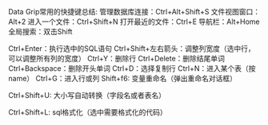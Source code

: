 Data Grip常用的快捷键总结:
	管理数据库连接：Ctrl+Alt+Shift+S
	文件视图窗口：Alt+2
	进入一个文件：Ctrl+Shift+N
	打开最近的文件：Ctrl+E
	导航栏：Alt+Home
	全局搜索：双击Shift 



Ctrl+Enter：执行选中的SQL语句
Ctrl+Shift+左右箭头：调整列宽度（选中行，可以调整所有列的宽度）
Ctrl+Y：删除行
Ctrl+Delete：删除结尾单词
Ctrl+Backspace：删除开头单词
Ctrl+D：选择复制行
Ctrl+N：进入某个表（按name）
Ctrl+G：进入行或列
Shift+f6:  变量重命名（弹出重命名对话框）	

Ctrl+Shift+U:  大小写自动转换（字段名或者表名）

Ctrl+Shift+L:  sql格式化（选中需要格式化的代码）



